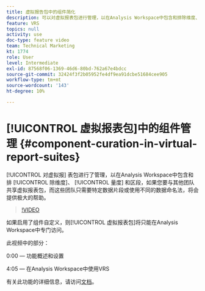 ```yaml
---
title: 虚拟报告包中的组件简化
description: 可以对虚拟报表包进行管理，以在Analysis Workspace中包含和排除维度、量度和区段，如果您与其他团队共享虚拟报表包，这些团队只需要数据的特定部分或使用不同的数据命名法，则这会非常有帮助。
feature: VRS
topics: null
activity: use
doc-type: feature video
team: Technical Marketing
kt: 1774
role: User
level: Intermediate
exl-id: 87568f06-1369-46d6-80bd-762a67e4bdcc
source-git-commit: 32424f3f2b05952fe4df9ea91dcbe51684cee905
workflow-type: tm+mt
source-wordcount: '143'
ht-degree: 10%

---
```


# [!UICONTROL 虚拟报表包]中的组件管理 {#component-curation-in-virtual-report-suites}

[!UICONTROL 对虚拟报] 表包进行了管理，以在Analysis Workspace中包含和排 [!UICONTROL 除维度]、 [!UICONTROL 量度]  和区段，如果您要与其他团队共享虚拟报表包，而这些团队只需要特定数据片段或使用不同的数据命名法，将会提供极大的帮助。

>[!VIDEO](https://video.tv.adobe.com/v/23544/?quality=12)

如果启用了组件自定义，则[!UICONTROL 虚拟报表包]将只能在Analysis Workspace中专门访问。

此视频中的部分：

0:00 — 功能概述和设置

4:05 — 在Analysis Workspace中使用VRS

有关此功能的详细信息，请访问[文档](https://marketing.adobe.com/resources/help/en_US/reference/vrs-components.html)。
